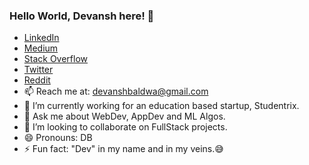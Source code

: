 ### Hello World, Devansh here! 👋

- <a href="https://www.linkedin.com/in/devansh-baldwa-401953178/">LinkedIn</a>
- <a href="https://medium.com/@devanshbaldwa">Medium</a>
- <a href="https://stackoverflow.com/users/11506014/devansh-baldwa">Stack Overflow</a>
- <a href="https://twitter.com/DevanshBaldwa">Twitter</a>
- <a href="https://www.reddit.com/user/devansh03/">Reddit</a>
- 📫 Reach me at: devanshbaldwa@gmail.com
- 🔭 I’m currently working for an education based startup, Studentrix.
- 💬 Ask me about WebDev, AppDev and ML Algos. 
- 👯 I’m looking to collaborate on FullStack projects.
- 😄 Pronouns: DB 
- ⚡ Fun fact: "Dev" in my name and in my veins.😅

<!--
**devansh03/devansh03** is a ✨ _special_ ✨ repository because its `README.md` (this file) appears on your GitHub profile.
-->
